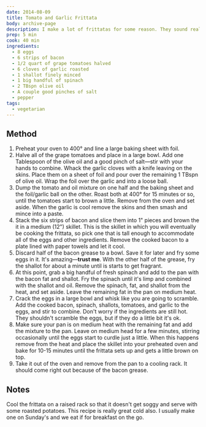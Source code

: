 ```yaml
---
date: 2014-08-09
title: Tomato and Garlic Frittata
body: archive-page
description: I make a lot of frittatas for some reason. They sound really fancy, but are in fact, quite easy to make. It's a great way to use up a bunch of ingredients.
prep: 5 min
cook: 40 min
ingredients:
  - 8 eggs
  - 6 strips of bacon
  - 1/2 quart of grape tomatoes halved
  - 6 cloves of garlic roasted
  - 1 shallot finely minced
  - 1 big handful of spinach
  - 2 TBspn olive oil
  - A couple good pinches of salt
  - pepper
tags:
  - vegetarian
---
```

## Method
1. Preheat your oven to 400° and line a large baking sheet with foil.
2. Halve all of the grape tomatoes and place in a large bowl. Add one Tablespoon of the olive oil and a good pinch of salt—stir with your hands to combine. Whack the garlic cloves with a knife leaving on the skins. Place them on a sheet of foil and pour over the remaining 1 TBspn of olive oil. Wrap the foil over the garlic and into a loose ball.
3. Dump the tomato and oil mixture on one half and the baking sheet and the foil/garlic ball on the other. Roast both at 400° for 15 minutes or so, until the tomatoes start to brown a little. Remove from the oven and set aside. When the garlic is cool remove the skins and then smash and mince into a paste.
4. Stack the six strips of bacon and slice them into 1" pieces and brown the it in a medium (12") skillet. This is the skillet in which you will eventually be cooking the frittata, so pick one that is tall enough to accommodate all of the eggs and other ingredients. Remove the cooked bacon to a plate lined with paper towels and let it cool.
5. Discard half of the bacon grease to a bowl. Save it for later and fry some eggs in it. It's amazing—**trust me**. With the other half of the grease, fry the shallot for about a minute until is starts to get fragrant.
6. At this point, grab a big handful of fresh spinach and add to the pan with the bacon fat and shallot. Fry the spinach until it's limp and combined with the shallot and oil. Remove the spinach, fat, and shallot from the heat, and set aside. Leave the remaining fat in the pan on medium heat.
7. Crack the eggs in a large bowl and whisk like you are going to scramble. Add the cooked bacon, spinach, shallots, tomatoes, and garlic to the eggs, and stir to combine. Don't worry if the ingredients are still hot. They shouldn't scramble the eggs, but if they do a little bit it's ok.
8. Make sure your pan is on medium heat with the remaining fat and add the mixture to the pan. Leave on medium head for a few minutes, stirring occasionally until the eggs start to curdle just a little. When this happens remove from the heat and place the skillet into your preheated oven and bake for 10-15 minutes until the frittata sets up and gets a little brown on top.
9. Take it out of the oven and remove from the pan to a cooling rack. It should come right out because of the bacon grease.

## Notes
Cool the frittata on a raised rack so that it doesn't get soggy and serve with some roasted potatoes. This recipe is really great cold also. I usually make one on Sunday's and we eat if for breakfast on the go.